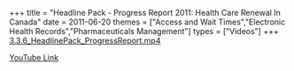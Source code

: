 +++
title = "Headline Pack - Progress Report 2011: Health Care Renewal In Canada"
date = 2011-06-20
themes = ["Access and Wait Times","Electronic Health Records","Pharmaceuticals Management"]
types = ["Videos"]
+++
[3.3.6_HeadlinePack_ProgressReport.mp4](/files/3.3.6_HeadlinePack_ProgressReport.mp4)

[YouTube Link](https://www.youtube.com/watch?v=bplmTX3BDH8)
